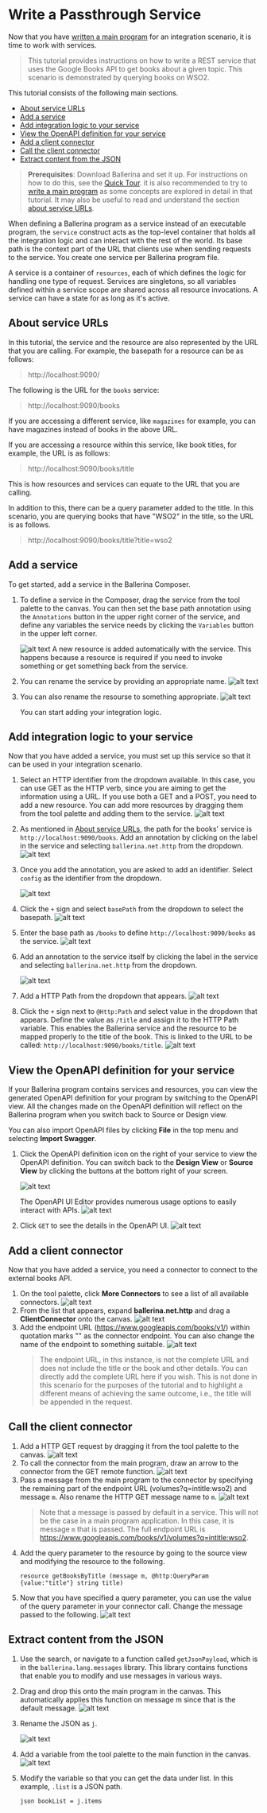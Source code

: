 # Write a Passthrough Service

Now that you have [written a main program](../tutorials/main-program.md) for an integration scenario, it is time to work with services.

> This tutorial provides instructions on how to write a REST service that uses the Google Books API to get books about a given topic. This scenario is demonstrated by querying books on WSO2.

This tutorial consists of the following main sections.

- [About service URLs](about-service-urls)
- [Add a service](add-a-service)
- [Add integration logic to your service](add-integration-logic-to-your-service)
- [View the OpenAPI definition for your service](view-the-swagger-definition-for-your-service)
- [Add a client connector](add-a-client-connector)
- [Call the client connector](call-the-client-connector)
- [Extract content from the JSON](extract-content-from-the-json)

> **Prerequisites**: Download Ballerina and set it up. For instructions on how to do this, see the [Quick Tour](../quick-tour.md). it is also recommended to try to [write a main program](../tutorials/main-program.md) as some concepts are explored in detail in that tutorial. It may also be useful to read and understand the section [about service URLs](about-service-urls).

When defining a Ballerina program as a service instead of an executable program, the `service` construct acts as the top-level container that holds all the integration logic and can interact with the rest of the world. Its base path is the context part of the URL that clients use when sending requests to the service. You create one service per Ballerina program file.

A service is a container of `resources`, each of which defines the logic for handling one type of request. Services are singletons, so all variables defined within a service scope are shared across all resource invocations. A service can have a state for as long as it's active.

## About service URLs

In this tutorial, the service and the resource are also represented by the URL that you are calling. For example, the basepath for a resource can be as follows: 

> http://localhost:9090/

The following is the URL for the `books` service:

> http://localhost:9090/books

If you are accessing a different service, like `magazines` for example, you can have magazines instead of books in the above URL.

If you are accessing a resource within this service, like book titles, for example, the URL is as follows:

> http://localhost:9090/books/title

This is how resources and services can equate to the URL that you are calling.

In addition to this, there can be a query parameter added to the title. In this scenario, you are querying books that have "WSO2" in the title, so the URL is as follows.

> http://localhost:9090/books/title?title=wso2

## Add a service

To get started, add a service in the Ballerina Composer.

1. To define a service in the Composer, drag the service from the tool palette to the canvas. You can then set the base path annotation using the `Annotations` button in the upper right corner of the service, and define any variables the service needs by clicking the `Variables` button in the upper left corner. 

    ![alt text](../images/AddService.gif)
    A new resource is added automatically with the service. This happens because a resource is required if you need to invoke something or get something back from the service. 
1. You can rename the service by providing an appropriate name.
    ![alt text](../images/ServiceName.png)
1. You can also rename the resourse to something appropriate.
    ![alt text](../images/ResourceName.png)
    
    You can start adding your integration logic.

## Add integration logic to your service

Now that you have added a service, you must set up this service so that it can be used in your integration scenario.

1. Select an HTTP identifier from the dropdown available. In this case, you can use GET as the HTTP verb, since you are aiming to get the information using a URL. If you use both a GET and a POST, you need to add a new resource. You can add more resources by dragging them from the tool palette and adding them to the service.
    ![alt text](../images/IdentifierHTTP.png)
1. As mentioned in [About service URLs](#about-service-URLs), the path for the books' service is `http://localhost:9090/books`. Add an annotation by clicking on the label in the service and selecting `ballerina.net.http` from the dropdown.
    ![alt text](../images/AddAnnotation.png)
1. Once you add the annotation, you are asked to add an identifier. Select `config` as the identifier from the dropdown.

    ![alt text](../images/ConfigIdentifier.png)
1. Click the `+` sign and select `basePath` from the dropdown to select the basepath.
    ![alt text](../images/BasepathConfig.png)
1. Enter the base path as `/books` to define `http://localhost:9090/books` as the service.
    ![alt text](../images/BasePathBooksService.png)
1. Add an annotation to the service itself by clicking the label in the service and selecting `ballerina.net.http` from the dropdown.

    ![alt text](../images/AddAnnotation2.png)
1. Add a HTTP Path from the dropdown that appears.
    ![alt text](../images/AddPath.png)
1. Click the `+` sign next to `@Http:Path` and select value in the dropdown that appears. Define the value as `/title` and assign it to the HTTP Path variable. This enables the Ballerina service and the resource to be mapped properly to the title of the book. This is linked to the URL to be called: `http://localhost:9090/books/title`.
    ![alt text](../images/AddValuetoPath2.png)

## View the OpenAPI definition for your service

If your Ballerina program contains services and resources, you can view the generated OpenAPI definition for your program by switching to the OpenAPI view. All the changes made on the OpenAPI definition will reflect on the Ballerina program when you switch back to Source or Design view.

You can also import OpenAPI files by clicking **File** in the top menu and selecting **Import Swagger**.

1. Click the OpenAPI definition icon on the right of your service to view the OpenAPI definition. You can switch back to the **Design View** or **Source View** by clicking the buttons at the bottom right of your screen.

    ![alt text](../images/SwaggerView.png)
    
    The OpenAPI UI Editor provides numerous usage options to easily interact with APIs.
    ![alt text](../images/SwaggerUI.png)
1. Click `GET` to see the details in the OpenAPI UI.
    ![alt text](../images/SwaggerGET.png)

## Add a client connector

Now that you have added a service, you need a connector to connect to the external books API.

1. On the tool palette, click **More Connectors** to see a list of all available connectors.
    ![alt text](../images/MoreConnectors.png)
1. From the list that appears, expand **ballerina.net.http** and drag a **ClientConnector** onto the canvas.
    ![alt text](../images/addConnector.gif)
1. Add the endpoint URL (https://www.googleapis.com/books/v1/) within quotation marks "" as the connector endpoint. You can also change the name of the endpoint to something suitable.
    ![alt text](../images/EndpointURL.png)
    > The endpoint URL, in this instance, is not the complete URL and does not include the title or the book and other details. You can directly add the complete URL here if you wish. This is not done in this scenario for the purposes of the tutorial and to highlight a different means of achieving the same outcome, i.e., the title will be appended in the request.

## Call the client connector

1. Add a HTTP GET request by dragging it from the tool palette to the canvas.
    ![alt text](../images/AddGET.gif)
1. To call the connector from the main program, draw an arrow to the connector from the GET remote function.
    ![alt text](../images/callConnector2.gif)
1. Pass a message from the main program to the connector by specifying the remaining part of the endpoint URL (volumes?q=intitle:wso2) and message `m`. Also rename the HTTP GET message name to `m`.
    ![alt text](../images/ConnectorMessage.png)
    > Note that a message is passed by default in a service. This will not be the case in a main program application. In this case, it is message `m` that is passed. The full endpoint URL is https://www.googleapis.com/books/v1/volumes?q=intitle:wso2.
1. Add the query parameter to the resource by going to the source view and modifying the resource to the following.
    ```
    resource getBooksByTitle (message m, @http:QueryParam {value:"title"} string title)
    ```
1. Now that you have specified a query parameter, you can use the value of the query parameter in your connector call. Change the message passed to the following.
    ![alt text](../images/ConnectorMessage2.png)

## Extract content from the JSON

1. Use the search, or navigate to a function called `getJsonPayload`, which is in the `ballerina.lang.messages` library. This library contains functions that enable you to modify and use messages in various ways.
1. Drag and drop this onto the main program in the canvas. This automatically applies this function on message m since that is the default message.
    ![alt text](../images/getJSONPayload2.gif)
1. Rename the JSON as `j`.

    ![alt text](../images/JSONName.png)
1. Add a variable from the tool palette to the main function in the canvas.
    ![alt text](../images/JsonVariable.gif)
1. Modify the variable so that you can get the data under list. In this example, `.list` is a JSON path. 
     ```
     json bookList = j.items
     ```

